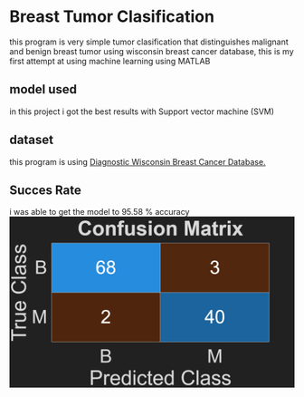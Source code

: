 <h1>Breast Tumor Clasification</h1>
<p>this program is very simple tumor clasification that distinguishes malignant and benign breast tumor using wisconsin breast cancer database, this is my first attempt at using machine learning using MATLAB</p>
<h2>model used</h2>
in this project i got the best results with Support vector machine (SVM)
<h2>dataset</h2>
<p>this program is using <a href="https://archive.ics.uci.edu/dataset/17/breast+cancer+wisconsin+diagnostic">Diagnostic Wisconsin Breast Cancer Database.</a></p> 
<h2>Succes Rate</h2>
i was able to get the model to 95.58 % accuracy
<img src="confusion matrix.png" alt="confusion matrix" width = "900">

